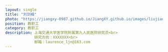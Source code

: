 ```yaml
---
layout: single
title: "刘剑楠"
photo: "https://jiangxy-0987.github.io/JiangXY.github.io/images/liujiannan.png"
position: 教职工
category: 教职工
description: 上海交通大学医学院附属第九人民医院研究员<br>
             研究方向：XXXXXXX<br>
             邮箱：laurence_ljn@163.com
---
```


